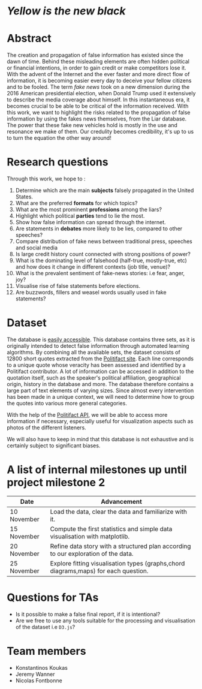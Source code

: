 # *Yellow is the new black*

# Abstract
The creation and propagation of false information has existed since the dawn of time.
Behind these misleading elements are often hidden political or financial intentions, in order to gain credit or make competitors lose it.
With the advent of the Internet and the ever faster and more direct flow of information, it is becoming easier every day to deceive your fellow citizens and to be fooled.
The term *fake news* took on a new dimension during the 2016 American presidential election, when Donald Trump used it extensively to describe the media coverage about himself. In this instantaneous era, it becomes crucial to be able to be critical of the information received. With this work, we want to highlight the risks related to the propagation of false information by using the fakes news themselves, from the Liar database. The power that these fake new vehicles hold is mostly in the use and resonance we make of them. Our credulity becomes credibility, it's up to us to turn the equation the other way around!

# Research questions
Through this work, we hope to :
1. Determine which are the main **subjects** falsely propagated in the United States.
1. What are the preferred **formats** for which topics?
1. What are the most prominent **professions** among the liars?
1. Highlight which political **parties** tend to lie the most.
1. Show how false information can spread through the internet.
1. Are statements in **debates** more likely to be lies, compared to other speeches?
1. Compare distribution of fake news between traditional press, speeches and social media
1. Is large credit history count connected with strong positions of power?
1. What is the dominating level of falsehood (half-true, mostly-true, etc) and how does it change in different contexts (job title, venue)?
1. What is the prevalent sentiment of fake-news stories: i.e fear, anger, joy?
1. Visualise rise of false statements before elections.
1. Are buzzwords, fillers and weasel words usually used in fake statements?



# Dataset
The database is [easily accessible](https://www.cs.ucsb.edu/~william/data/liar_dataset.zip). This database contains three sets, as it is originally intended to detect false information through automated learning algorithms.
By combining all the available sets, the dataset consists of 12800 short quotes extracted from the [Politifact site](https://www.politifact.com/truth-o-meter/).
Each line corresponds to a unique quote whose veracity has been assessed and identified by a Politifact contributor.
A lot of information can be accessed in addition to the quotation itself, such as the speaker's political affiliation, geographical origin, history in the database and more.
The database therefore contains a large part of text elements of varying sizes. Since almost every intervention has been made in a unique context, we will need to determine how to group the quotes into various more general categories.

With the help of the [Politifact API](https://www.politifact.com//api/v/2/statement/2635/?format=json), we will be able to access more information if necessary, especially useful for visualization aspects such as photos of the different listeners.

We will also have to keep in mind that this database is not exhaustive and is certainly subject to significant biases.

# A list of internal milestones up until project milestone 2

| Date        | Advancement |
| ----------- |-------------|
| 10 November | Load the data, clear the data and familiarize with it. |
| 15 November | Compute the first statistics and simple data visualisation with matplotlib. |
| 20 November | Refine data story with a structured plan according to our exploration of the data.      |
| 25 November | Explore fitting visualisation types (graphs,chord diagrams,maps) for each question. |

# Questions for TAs
* Is it possible to make a false final report, if it is intentional?
* Are we free to use any tools suitable for the processing and visualisation of the dataset i.e `D3.js`?

# Team members

* Konstantinos Koukas
* Jeremy Wanner
* Nicolas Fontbonne
